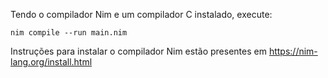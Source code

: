 Tendo o compilador Nim e um compilador C instalado, execute:

`nim compile --run main.nim`

Instruções para instalar o compilador Nim estão presentes em <https://nim-lang.org/install.html>
